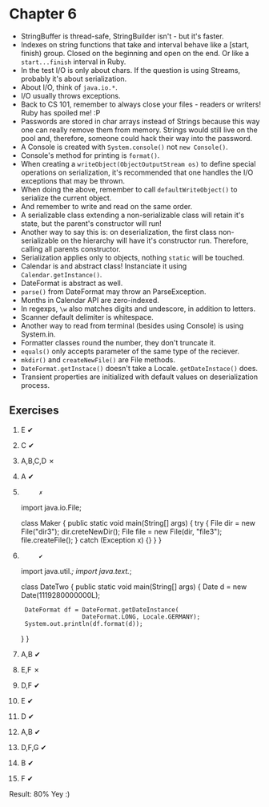 Chapter 6
=========

* StringBuffer is thread-safe, StringBuilder isn't - but it's faster.
* Indexes on string functions that take and interval behave like a [start, finish) group. Closed on the beginning and open on the end. Or like a `start...finish` interval in Ruby.
* In the test I/O is only about chars. If the question is using Streams, probably it's about serialization.
* About I/O, think of `java.io.*`.
* I/O usually throws exceptions.
* Back to CS 101, remember to always close your files - readers or writers! Ruby has spoiled me! :P
* Passwords are stored in char arrays instead of Strings because this way one can really remove them from memory. Strings would still live on the pool and, therefore, someone could hack their way into the password.
* A Console is created with `System.console()` not `new Console()`.
* Console's method for printing is `format()`.
* When creating a `writeObject(ObjectOutputStream os)` to define special operations on serialization, it's recommended that one handles the I/O exceptions that may be thrown.
* When doing the above, remember to call `defaultWriteObject()` to serialize the current object.
* And remember to write and read on the same order.
* A serializable class extending a non-serializable class will retain it's state, but the parent's constructor will run!
* Another way to say this is: on deserialization, the first class non-serializable on the hierarchy will have it's constructor run. Therefore, calling all parents constructor.
* Serialization applies only to objects, nothing `static` will be touched.
* Calendar is and abstract class! Instanciate it using `Calendar.getInstance()`.
* DateFormat is abstract as well.
* `parse()` from DateFormat may throw an ParseException.
* Months in Calendar API are zero-indexed.
* In regexps, `\w` also matches digits and undescore, in addition to letters.
* Scanner default delimiter is whitespace.
* Another way to read from terminal (besides using Console) is using System.in.
* Formatter classes round the number, they don't truncate it.
* `equals()` only accepts parameter of the same type of the reciever.
* `mkdir()` and `createNewFile()` are File methods.
* `DateFormat.getInstace()` doesn't take a Locale. `getDateInstace()` does.
* Transient properties are initialized with default values on deserialization process.

Exercises
---------

1.  E       ✔
2.  C       ✔
3.  A,B,C,D ✗
4.  A       ✔
5.          ✗

    import java.io.File;

    class Maker {
      public static void main(String[] args) {
        try {
          File dir = new File("dir3");
          dir.creteNewDir();
          File file = new File(dir, "file3");
          file.createFile();
        } catch (Exception x) {}
      }
    }

6.          ✔

    import java.util.*;
    import java.text.*;

    class DateTwo {
      public static void main(String[] args) {
        Date d = new Date(1119280000000L);

        DateFormat df = DateFormat.getDateInstance(
                        DateFormat.LONG, Locale.GERMANY);
        System.out.println(df.format(d));
      }
    }

7.  A,B     ✔
8.  E,F     ✗
9.  D,F     ✔
10. E       ✔
11. D       ✔
12. A,B     ✔
13. D,F,G   ✔
14. B       ✔
15. F       ✔

Result: 80% Yey :)
